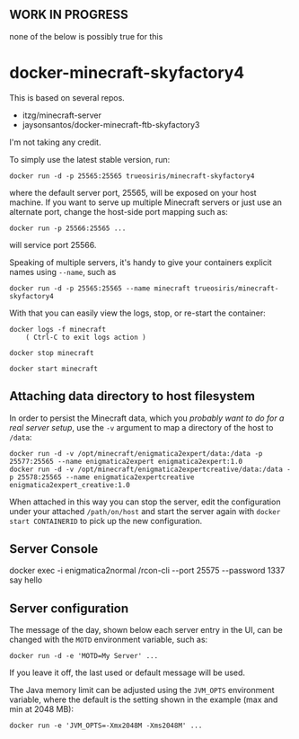 ## WORK IN PROGRESS
none of the below is possibly true for this

# docker-minecraft-skyfactory4
    
This is based on several repos. 
- itzg/minecraft-server
- jaysonsantos/docker-minecraft-ftb-skyfactory3

I'm not taking any credit.

To simply use the latest stable version, run:

    docker run -d -p 25565:25565 trueosiris/minecraft-skyfactory4

where the default server port, 25565, will be exposed on your host machine. If you want to serve up multiple Minecraft servers or just use an alternate port, change the host-side port mapping such as:

    docker run -p 25566:25565 ...

will service port 25566.

Speaking of multiple servers, it's handy to give your containers explicit names using `--name`, such as

    docker run -d -p 25565:25565 --name minecraft trueosiris/minecraft-skyfactory4

With that you can easily view the logs, stop, or re-start the container:

    docker logs -f minecraft
        ( Ctrl-C to exit logs action )

    docker stop minecraft

    docker start minecraft


## Attaching data directory to host filesystem

In order to persist the Minecraft data, which you *probably want to do for a real server setup*, use the `-v` argument to map a directory of the host to ``/data``:

    docker run -d -v /opt/minecraft/enigmatica2expert/data:/data -p 25577:25565 --name enigmatica2expert enigmatica2expert:1.0
	docker run -d -v /opt/minecraft/enigmatica2expertcreative/data:/data -p 25578:25565 --name enigmatica2expertcreative enigmatica2expert_creative:1.0

When attached in this way you can stop the server, edit the configuration under your attached ``/path/on/host`` and start the server again with `docker start CONTAINERID` to pick up the new configuration.

## Server Console
docker exec -i enigmatica2normal /rcon-cli --port 25575 --password 1337 say hello

## Server configuration

The message of the day, shown below each server entry in the UI, can be changed with the `MOTD` environment variable, such as:

    docker run -d -e 'MOTD=My Server' ...

If you leave it off, the last used or default message will be used.

The Java memory limit can be adjusted using the `JVM_OPTS` environment variable, where the default is the setting shown in the example (max and min at 2048 MB):

    docker run -e 'JVM_OPTS=-Xmx2048M -Xms2048M' ...
